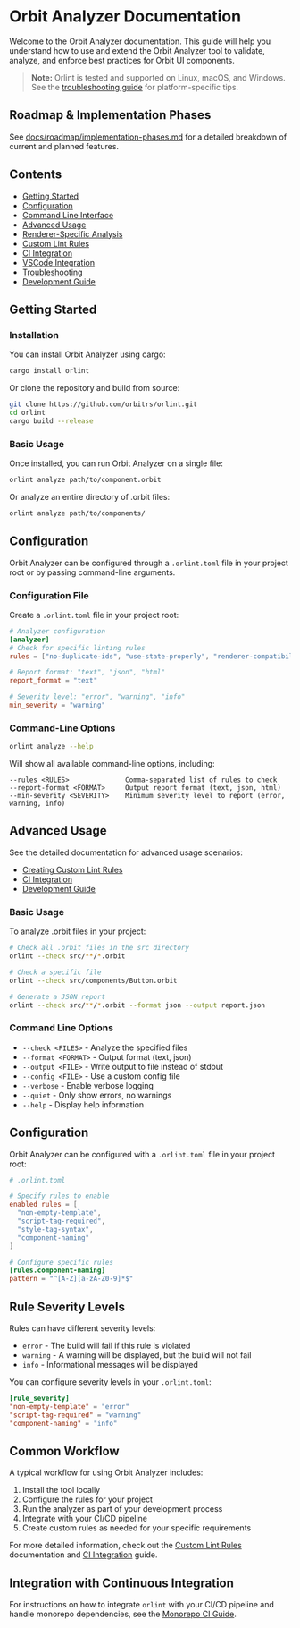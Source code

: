# Orbit Analyzer Documentation

Welcome to the Orbit Analyzer documentation. This guide will help you understand how to use and extend the Orbit Analyzer tool to validate, analyze, and enforce best practices for Orbit UI components.

> **Note:** Orlint is tested and supported on Linux, macOS, and Windows. See the [troubleshooting guide](troubleshooting.md#cross-platform-compatibility) for platform-specific tips.

## Roadmap & Implementation Phases

See [docs/roadmap/implementation-phases.md](../roadmap/implementation-phases.md) for a detailed breakdown of current and planned features.

## Contents

- [Getting Started](#getting-started)
- [Configuration](#configuration)
- [Command Line Interface](cli-usage.md)
- [Advanced Usage](advanced-usage.md)
- [Renderer-Specific Analysis](renderer-specific-analysis.md)
- [Custom Lint Rules](custom-lint-rules.md)
- [CI Integration](ci-integration.md)
- [VSCode Integration](vscode-integration.md)
- [Troubleshooting](troubleshooting.md)
- [Development Guide](../DEVELOPMENT.md)

## Getting Started

### Installation

You can install Orbit Analyzer using cargo:

```bash
cargo install orlint
```

Or clone the repository and build from source:

```bash
git clone https://github.com/orbitrs/orlint.git
cd orlint
cargo build --release
```

### Basic Usage

Once installed, you can run Orbit Analyzer on a single file:

```bash
orlint analyze path/to/component.orbit
```

Or analyze an entire directory of .orbit files:

```bash
orlint analyze path/to/components/
```

## Configuration

Orbit Analyzer can be configured through a `.orlint.toml` file in your project root or by passing command-line arguments.

### Configuration File

Create a `.orlint.toml` file in your project root:

```toml
# Analyzer configuration
[analyzer]
# Check for specific linting rules
rules = ["no-duplicate-ids", "use-state-properly", "renderer-compatibility"]

# Report format: "text", "json", "html"
report_format = "text"

# Severity level: "error", "warning", "info"
min_severity = "warning"
```

### Command-Line Options

```bash
orlint analyze --help
```

Will show all available command-line options, including:

```
--rules <RULES>              Comma-separated list of rules to check
--report-format <FORMAT>     Output report format (text, json, html)
--min-severity <SEVERITY>    Minimum severity level to report (error, warning, info)
```

## Advanced Usage

See the detailed documentation for advanced usage scenarios:

- [Creating Custom Lint Rules](custom-lint-rules.md)
- [CI Integration](ci-integration.md)
- [Development Guide](../DEVELOPMENT.md)

### Basic Usage

To analyze .orbit files in your project:

```bash
# Check all .orbit files in the src directory
orlint --check src/**/*.orbit

# Check a specific file
orlint --check src/components/Button.orbit

# Generate a JSON report
orlint --check src/**/*.orbit --format json --output report.json
```

### Command Line Options

- `--check <FILES>` - Analyze the specified files
- `--format <FORMAT>` - Output format (text, json)
- `--output <FILE>` - Write output to file instead of stdout
- `--config <FILE>` - Use a custom config file
- `--verbose` - Enable verbose logging
- `--quiet` - Only show errors, no warnings
- `--help` - Display help information

## Configuration

Orbit Analyzer can be configured with a `.orlint.toml` file in your project root:

```toml
# .orlint.toml

# Specify rules to enable
enabled_rules = [
  "non-empty-template",
  "script-tag-required",
  "style-tag-syntax",
  "component-naming"
]

# Configure specific rules
[rules.component-naming]
pattern = "^[A-Z][a-zA-Z0-9]*$"
```

## Rule Severity Levels

Rules can have different severity levels:

- `error` - The build will fail if this rule is violated
- `warning` - A warning will be displayed, but the build will not fail
- `info` - Informational messages will be displayed

You can configure severity levels in your `.orlint.toml`:

```toml
[rule_severity]
"non-empty-template" = "error"
"script-tag-required" = "warning"
"component-naming" = "info"
```

## Common Workflow

A typical workflow for using Orbit Analyzer includes:

1. Install the tool locally
2. Configure the rules for your project
3. Run the analyzer as part of your development process
4. Integrate with your CI/CD pipeline
5. Create custom rules as needed for your specific requirements

For more detailed information, check out the [Custom Lint Rules](custom-lint-rules.md) documentation and [CI Integration](ci-integration.md) guide.

## Integration with Continuous Integration

For instructions on how to integrate `orlint` with your CI/CD pipeline and handle monorepo dependencies, see the [Monorepo CI Guide](./monorepo-ci-guide.md).
